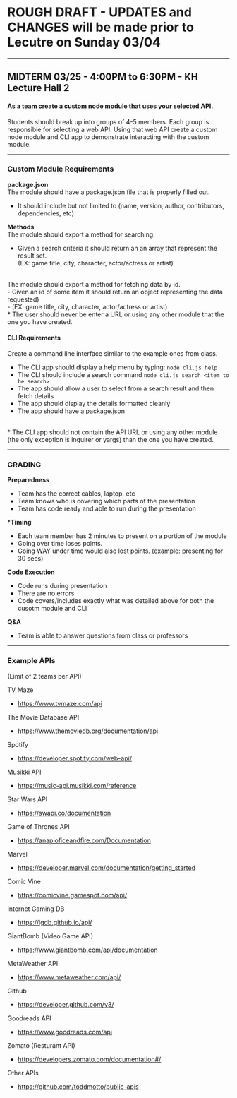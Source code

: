 # ROUGH DRAFT - UPDATES and CHANGES will be made prior to Lecutre on Sunday 03/04
---

## MIDTERM 03/25 - 4:00PM to 6:30PM - KH Lecture Hall 2

#### As a team create a custom node module that uses your selected API.

Students should break up into groups of 4-5 members.  Each group is responsible for selecting a web API.  Using that web API create a custom node module and CLI app to demonstrate interacting with the custom module.

---
### Custom Module Requirements

**package.json** <br/>
The module should have a package.json file that is properly filled out.
  - It should include but not limited to (name, version, author, contributors, dependencies, etc)

**Methods** <br/>
The module should export a method for searching.
  - Given a search criteria it should return an an array that represent the result set. <br/>
    (EX: game title, city, character, actor/actress or artist)
<br/>
The module should export a method for fetching data by id. <br/>
  - Given an id of some item it should return an object representing the data requested) <br/>
  - (EX: game title, city, character, actor/actress or artist)
<br/>
* The user should never be enter a URL or using any other module that the one you have created.

#### CLI Requirements
Create a command line interface similar to the example ones from class.

  - The CLI app should display a help menu by typing: `node cli.js help`
  - The CLI should include a search command `node cli.js search <item to be search>`
  - The app should allow a user to select from a search result and then fetch details
  - The app should display the details formatted cleanly
  - The app should have a package.json

<br/>
* The CLI app should not contain the API URL or using any other module (the only exception is inquirer or yargs) than the one you have created.

---

### GRADING

**Preparedness**
  - Team has the correct cables, laptop, etc
  - Team knows who is covering which parts of the presentation
  - Team has code ready and able to run during the presentation

***Timing**
  - Each team member has 2 minutes to present on a portion of the module
  - Going over time loses points.
  - Going WAY under time would also lost points. (example: presenting for 30 secs)

**Code Execution**
  - Code runs during presentation
  - There are no errors
  - Code covers/includes exactly what was detailed above for both the cusotm module and CLI

**Q&A**
  - Team is able to answer questions from class or professors

---
### Example APIs <br/>
(Limit of 2 teams per API)

TV Maze
- https://www.tvmaze.com/api

The Movie Database API
- https://www.themoviedb.org/documentation/api

Spotify
- https://developer.spotify.com/web-api/

Musikki API
- https://music-api.musikki.com/reference

Star Wars API
- https://swapi.co/documentation

Game of Thrones API
- https://anapioficeandfire.com/Documentation

Marvel
- https://developer.marvel.com/documentation/getting_started

Comic Vine
- https://comicvine.gamespot.com/api/

Internet Gaming DB
- https://igdb.github.io/api/

GiantBomb (Video Game API)
- https://www.giantbomb.com/api/documentation

MetaWeather API
- https://www.metaweather.com/api/

Github
- https://developer.github.com/v3/

Goodreads API
- https://www.goodreads.com/api

Zomato (Resturant API)
- https://developers.zomato.com/documentation#/

Other APIs
- https://github.com/toddmotto/public-apis



